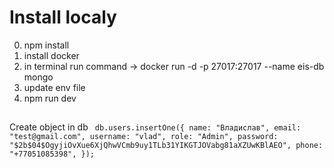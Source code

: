 # Install localy

0. npm install
1. install docker
2. in terminal run command -> docker run -d -p 27017:27017 --name eis-db mongo
3. update env file
4. npm run dev

##

Create object in db
` 
  db.users.insertOne({
   name: "Владислав",
   email: "test@gmail.com",
   username: "vlad",
   role: "Admin",
   password: "$2b$04$OgyjiOvXue6XjQhwVCmb9uy1TLb31YIKGTJOVabg81aXZUwKBlAEO",
   phone: "+77051085398",
 });
 `
